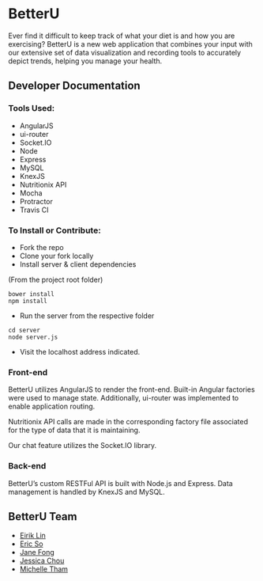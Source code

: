 # BetterU

Ever find it difficult to keep track of what your diet is and how you are exercising? BetterU is a new web application that combines your input with our extensive set of data visualization and recording tools to accurately depict trends, helping you manage your health. 


## Developer Documentation

### Tools Used:

* AngularJS
* ui-router
* Socket.IO
* Node
* Express
* MySQL
* KnexJS
* Nutritionix API
* Mocha
* Protractor
* Travis CI

### To Install or Contribute:

* Fork the repo
* Clone your fork locally
* Install server & client dependencies

(From the project root folder)

```
bower install
npm install
```

* Run the server from the respective folder

```
cd server
node server.js
```

* Visit the localhost address indicated.


### Front-end

BetterU utilizes AngularJS to render the front-end. Built-in Angular factories were used to manage state. Additionally, ui-router was implemented to enable application routing.

Nutritionix API calls are made in the corresponding factory file associated for the type of data that it is maintaining.

Our chat feature utilizes the Socket.IO library.

### Back-end

BetterU’s custom RESTFul API is built with Node.js and Express. Data management is handled by KnexJS and MySQL.

## BetterU Team

* [Eirik Lin](https://github.com/kirie)
* [Eric So](https://github.com/eso001)
* [Jane Fong](https://github.com/janeefongg)
* [Jessica Chou](https://github.com/j4chou)
* [Michelle Tham](https://github.com/mtham8)